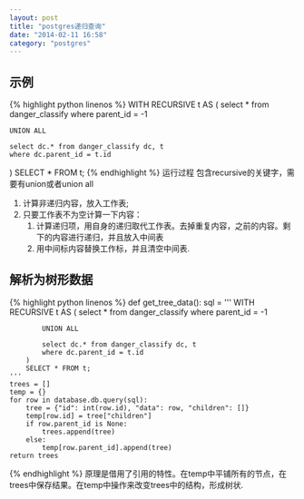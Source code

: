```yaml
---
layout: post
title: "postgres递归查询"
date: "2014-02-11 16:58"
category: "postgres"
---
```


## 示例
{% highlight python linenos %}
WITH RECURSIVE t AS (
    select * from danger_classify where parent_id = -1
 
    UNION ALL
 
    select dc.* from danger_classify dc, t
    where dc.parent_id = t.id
)
SELECT * FROM t;
{% endhighlight %}
运行过程
包含recursive的关键字，需要有union或者union all  
1. 计算非递归内容，放入工作表;  
2. 只要工作表不为空计算一下内容：  
   1) 计算递归项，用自身的递归取代工作表。去掉重复内容，之前的内容。剩下的内容进行递归，并且放入中间表  
   2) 用中间标内容替换工作标，并且清空中间表.  
 
## 解析为树形数据  
{% highlight python linenos %}
def get_tree_data():
    sql = '''
        WITH RECURSIVE t AS (
            select * from danger_classify where parent_id = -1
 
            UNION ALL
 
            select dc.* from danger_classify dc, t
            where dc.parent_id = t.id
        )
        SELECT * FROM t;
    '''
    trees = []
    temp = {}
    for row in database.db.query(sql):
        tree = {"id": int(row.id), "data": row, "children": []}
        temp[row.id] = tree["children"]
        if row.parent_id is None:
            trees.append(tree)
        else:
            temp[row.parent_id].append(tree)
    return trees
{% endhighlight %}
原理是借用了引用的特性。在temp中平铺所有的节点，在trees中保存结果。在temp中操作来改变trees中的结构，形成树状.

